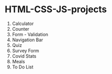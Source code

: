 # HTML-CSS-JS-projects

1. Calculator
2. Counter
3. Form - Validation
4. Navigation Bar
5. Quiz
6. Survey Form
7. Covid Stats
8. Meals
9. To Do List
